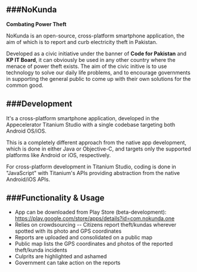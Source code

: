 
###NoKunda
---
**Combating Power Theft**

NoKunda is an open-source, cross-platform smartphone application, the aim of which is to report and curb electricity theft in Pakistan.

Developed as a civic initiative under the banner of **Code for Pakistan** and **KP IT Board**, it can obviously be used in any other country where the menace of power theft exists. The aim of the civic initive is to use technology to solve our daily life problems, and to encourage governments in supporting the general public to come up with their own solutions for the common good.


###Development
---
It's a cross-platform smartphone application, developed in the Appecelerator Titanium Studio with a single codebase targeting both Android OS/iOS.

This is a completely different approach from the native app development, which is done in either Java or Objective-C, and targets only the supported platforms like Android or iOS, respectively.

For cross-platform development in Titanium Studio, coding is done in "JavaScript" with Titanium's APIs providing abstraction from the native Android/iOS APIs.

###Functionality & Usage
---
- App can be downloaded from Play Store (beta-development): https://play.google.com/store/apps/details?id=com.nokunda.one
- Relies on crowdsourcing -- Citizens report theft/kundas wherever spotted with its photo and GPS coordinates
- Reports are uploaded and consolidated on a public map
- Public map lists the GPS coordinates and photos of the reported theft/kunda incidents
- Culprits are highlighted and ashamed
- Government can take action on the reports


